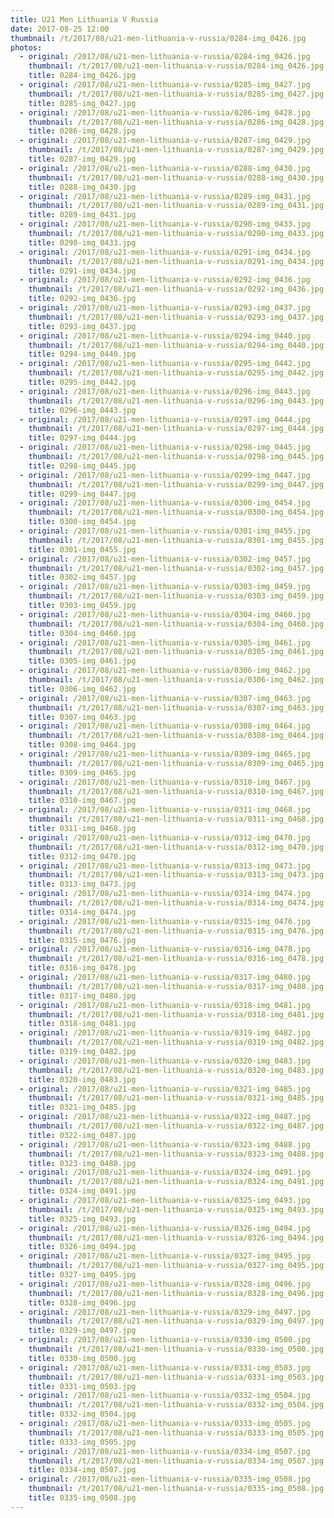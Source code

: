 ```yaml
---
title: U21 Men Lithuania V Russia
date: 2017-08-25 12:00
thumbnail: /t/2017/08/u21-men-lithuania-v-russia/0284-img_0426.jpg
photos:
  - original: /2017/08/u21-men-lithuania-v-russia/0284-img_0426.jpg
    thumbnail: /t/2017/08/u21-men-lithuania-v-russia/0284-img_0426.jpg
    title: 0284-img_0426.jpg
  - original: /2017/08/u21-men-lithuania-v-russia/0285-img_0427.jpg
    thumbnail: /t/2017/08/u21-men-lithuania-v-russia/0285-img_0427.jpg
    title: 0285-img_0427.jpg
  - original: /2017/08/u21-men-lithuania-v-russia/0286-img_0428.jpg
    thumbnail: /t/2017/08/u21-men-lithuania-v-russia/0286-img_0428.jpg
    title: 0286-img_0428.jpg
  - original: /2017/08/u21-men-lithuania-v-russia/0287-img_0429.jpg
    thumbnail: /t/2017/08/u21-men-lithuania-v-russia/0287-img_0429.jpg
    title: 0287-img_0429.jpg
  - original: /2017/08/u21-men-lithuania-v-russia/0288-img_0430.jpg
    thumbnail: /t/2017/08/u21-men-lithuania-v-russia/0288-img_0430.jpg
    title: 0288-img_0430.jpg
  - original: /2017/08/u21-men-lithuania-v-russia/0289-img_0431.jpg
    thumbnail: /t/2017/08/u21-men-lithuania-v-russia/0289-img_0431.jpg
    title: 0289-img_0431.jpg
  - original: /2017/08/u21-men-lithuania-v-russia/0290-img_0433.jpg
    thumbnail: /t/2017/08/u21-men-lithuania-v-russia/0290-img_0433.jpg
    title: 0290-img_0433.jpg
  - original: /2017/08/u21-men-lithuania-v-russia/0291-img_0434.jpg
    thumbnail: /t/2017/08/u21-men-lithuania-v-russia/0291-img_0434.jpg
    title: 0291-img_0434.jpg
  - original: /2017/08/u21-men-lithuania-v-russia/0292-img_0436.jpg
    thumbnail: /t/2017/08/u21-men-lithuania-v-russia/0292-img_0436.jpg
    title: 0292-img_0436.jpg
  - original: /2017/08/u21-men-lithuania-v-russia/0293-img_0437.jpg
    thumbnail: /t/2017/08/u21-men-lithuania-v-russia/0293-img_0437.jpg
    title: 0293-img_0437.jpg
  - original: /2017/08/u21-men-lithuania-v-russia/0294-img_0440.jpg
    thumbnail: /t/2017/08/u21-men-lithuania-v-russia/0294-img_0440.jpg
    title: 0294-img_0440.jpg
  - original: /2017/08/u21-men-lithuania-v-russia/0295-img_0442.jpg
    thumbnail: /t/2017/08/u21-men-lithuania-v-russia/0295-img_0442.jpg
    title: 0295-img_0442.jpg
  - original: /2017/08/u21-men-lithuania-v-russia/0296-img_0443.jpg
    thumbnail: /t/2017/08/u21-men-lithuania-v-russia/0296-img_0443.jpg
    title: 0296-img_0443.jpg
  - original: /2017/08/u21-men-lithuania-v-russia/0297-img_0444.jpg
    thumbnail: /t/2017/08/u21-men-lithuania-v-russia/0297-img_0444.jpg
    title: 0297-img_0444.jpg
  - original: /2017/08/u21-men-lithuania-v-russia/0298-img_0445.jpg
    thumbnail: /t/2017/08/u21-men-lithuania-v-russia/0298-img_0445.jpg
    title: 0298-img_0445.jpg
  - original: /2017/08/u21-men-lithuania-v-russia/0299-img_0447.jpg
    thumbnail: /t/2017/08/u21-men-lithuania-v-russia/0299-img_0447.jpg
    title: 0299-img_0447.jpg
  - original: /2017/08/u21-men-lithuania-v-russia/0300-img_0454.jpg
    thumbnail: /t/2017/08/u21-men-lithuania-v-russia/0300-img_0454.jpg
    title: 0300-img_0454.jpg
  - original: /2017/08/u21-men-lithuania-v-russia/0301-img_0455.jpg
    thumbnail: /t/2017/08/u21-men-lithuania-v-russia/0301-img_0455.jpg
    title: 0301-img_0455.jpg
  - original: /2017/08/u21-men-lithuania-v-russia/0302-img_0457.jpg
    thumbnail: /t/2017/08/u21-men-lithuania-v-russia/0302-img_0457.jpg
    title: 0302-img_0457.jpg
  - original: /2017/08/u21-men-lithuania-v-russia/0303-img_0459.jpg
    thumbnail: /t/2017/08/u21-men-lithuania-v-russia/0303-img_0459.jpg
    title: 0303-img_0459.jpg
  - original: /2017/08/u21-men-lithuania-v-russia/0304-img_0460.jpg
    thumbnail: /t/2017/08/u21-men-lithuania-v-russia/0304-img_0460.jpg
    title: 0304-img_0460.jpg
  - original: /2017/08/u21-men-lithuania-v-russia/0305-img_0461.jpg
    thumbnail: /t/2017/08/u21-men-lithuania-v-russia/0305-img_0461.jpg
    title: 0305-img_0461.jpg
  - original: /2017/08/u21-men-lithuania-v-russia/0306-img_0462.jpg
    thumbnail: /t/2017/08/u21-men-lithuania-v-russia/0306-img_0462.jpg
    title: 0306-img_0462.jpg
  - original: /2017/08/u21-men-lithuania-v-russia/0307-img_0463.jpg
    thumbnail: /t/2017/08/u21-men-lithuania-v-russia/0307-img_0463.jpg
    title: 0307-img_0463.jpg
  - original: /2017/08/u21-men-lithuania-v-russia/0308-img_0464.jpg
    thumbnail: /t/2017/08/u21-men-lithuania-v-russia/0308-img_0464.jpg
    title: 0308-img_0464.jpg
  - original: /2017/08/u21-men-lithuania-v-russia/0309-img_0465.jpg
    thumbnail: /t/2017/08/u21-men-lithuania-v-russia/0309-img_0465.jpg
    title: 0309-img_0465.jpg
  - original: /2017/08/u21-men-lithuania-v-russia/0310-img_0467.jpg
    thumbnail: /t/2017/08/u21-men-lithuania-v-russia/0310-img_0467.jpg
    title: 0310-img_0467.jpg
  - original: /2017/08/u21-men-lithuania-v-russia/0311-img_0468.jpg
    thumbnail: /t/2017/08/u21-men-lithuania-v-russia/0311-img_0468.jpg
    title: 0311-img_0468.jpg
  - original: /2017/08/u21-men-lithuania-v-russia/0312-img_0470.jpg
    thumbnail: /t/2017/08/u21-men-lithuania-v-russia/0312-img_0470.jpg
    title: 0312-img_0470.jpg
  - original: /2017/08/u21-men-lithuania-v-russia/0313-img_0473.jpg
    thumbnail: /t/2017/08/u21-men-lithuania-v-russia/0313-img_0473.jpg
    title: 0313-img_0473.jpg
  - original: /2017/08/u21-men-lithuania-v-russia/0314-img_0474.jpg
    thumbnail: /t/2017/08/u21-men-lithuania-v-russia/0314-img_0474.jpg
    title: 0314-img_0474.jpg
  - original: /2017/08/u21-men-lithuania-v-russia/0315-img_0476.jpg
    thumbnail: /t/2017/08/u21-men-lithuania-v-russia/0315-img_0476.jpg
    title: 0315-img_0476.jpg
  - original: /2017/08/u21-men-lithuania-v-russia/0316-img_0478.jpg
    thumbnail: /t/2017/08/u21-men-lithuania-v-russia/0316-img_0478.jpg
    title: 0316-img_0478.jpg
  - original: /2017/08/u21-men-lithuania-v-russia/0317-img_0480.jpg
    thumbnail: /t/2017/08/u21-men-lithuania-v-russia/0317-img_0480.jpg
    title: 0317-img_0480.jpg
  - original: /2017/08/u21-men-lithuania-v-russia/0318-img_0481.jpg
    thumbnail: /t/2017/08/u21-men-lithuania-v-russia/0318-img_0481.jpg
    title: 0318-img_0481.jpg
  - original: /2017/08/u21-men-lithuania-v-russia/0319-img_0482.jpg
    thumbnail: /t/2017/08/u21-men-lithuania-v-russia/0319-img_0482.jpg
    title: 0319-img_0482.jpg
  - original: /2017/08/u21-men-lithuania-v-russia/0320-img_0483.jpg
    thumbnail: /t/2017/08/u21-men-lithuania-v-russia/0320-img_0483.jpg
    title: 0320-img_0483.jpg
  - original: /2017/08/u21-men-lithuania-v-russia/0321-img_0485.jpg
    thumbnail: /t/2017/08/u21-men-lithuania-v-russia/0321-img_0485.jpg
    title: 0321-img_0485.jpg
  - original: /2017/08/u21-men-lithuania-v-russia/0322-img_0487.jpg
    thumbnail: /t/2017/08/u21-men-lithuania-v-russia/0322-img_0487.jpg
    title: 0322-img_0487.jpg
  - original: /2017/08/u21-men-lithuania-v-russia/0323-img_0488.jpg
    thumbnail: /t/2017/08/u21-men-lithuania-v-russia/0323-img_0488.jpg
    title: 0323-img_0488.jpg
  - original: /2017/08/u21-men-lithuania-v-russia/0324-img_0491.jpg
    thumbnail: /t/2017/08/u21-men-lithuania-v-russia/0324-img_0491.jpg
    title: 0324-img_0491.jpg
  - original: /2017/08/u21-men-lithuania-v-russia/0325-img_0493.jpg
    thumbnail: /t/2017/08/u21-men-lithuania-v-russia/0325-img_0493.jpg
    title: 0325-img_0493.jpg
  - original: /2017/08/u21-men-lithuania-v-russia/0326-img_0494.jpg
    thumbnail: /t/2017/08/u21-men-lithuania-v-russia/0326-img_0494.jpg
    title: 0326-img_0494.jpg
  - original: /2017/08/u21-men-lithuania-v-russia/0327-img_0495.jpg
    thumbnail: /t/2017/08/u21-men-lithuania-v-russia/0327-img_0495.jpg
    title: 0327-img_0495.jpg
  - original: /2017/08/u21-men-lithuania-v-russia/0328-img_0496.jpg
    thumbnail: /t/2017/08/u21-men-lithuania-v-russia/0328-img_0496.jpg
    title: 0328-img_0496.jpg
  - original: /2017/08/u21-men-lithuania-v-russia/0329-img_0497.jpg
    thumbnail: /t/2017/08/u21-men-lithuania-v-russia/0329-img_0497.jpg
    title: 0329-img_0497.jpg
  - original: /2017/08/u21-men-lithuania-v-russia/0330-img_0500.jpg
    thumbnail: /t/2017/08/u21-men-lithuania-v-russia/0330-img_0500.jpg
    title: 0330-img_0500.jpg
  - original: /2017/08/u21-men-lithuania-v-russia/0331-img_0503.jpg
    thumbnail: /t/2017/08/u21-men-lithuania-v-russia/0331-img_0503.jpg
    title: 0331-img_0503.jpg
  - original: /2017/08/u21-men-lithuania-v-russia/0332-img_0504.jpg
    thumbnail: /t/2017/08/u21-men-lithuania-v-russia/0332-img_0504.jpg
    title: 0332-img_0504.jpg
  - original: /2017/08/u21-men-lithuania-v-russia/0333-img_0505.jpg
    thumbnail: /t/2017/08/u21-men-lithuania-v-russia/0333-img_0505.jpg
    title: 0333-img_0505.jpg
  - original: /2017/08/u21-men-lithuania-v-russia/0334-img_0507.jpg
    thumbnail: /t/2017/08/u21-men-lithuania-v-russia/0334-img_0507.jpg
    title: 0334-img_0507.jpg
  - original: /2017/08/u21-men-lithuania-v-russia/0335-img_0508.jpg
    thumbnail: /t/2017/08/u21-men-lithuania-v-russia/0335-img_0508.jpg
    title: 0335-img_0508.jpg
---
```

